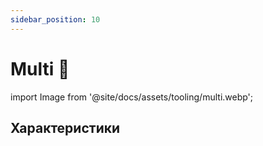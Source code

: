 ```yaml
---
sidebar_position: 10
---
```


# Multi 🚧

import Image from '@site/docs/assets/tooling/multi.webp';

<div style={{textAlign: 'center'}}>
  <LazyLoadImage src={Image} style={{width: "750px"}} />
</div>

## Характеристики
